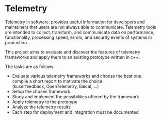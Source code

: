 # Telemetry

Telemetry in software, provides useful information for developers and maintainers that users are not always able to communicate. Telemetry tools are intended to collect, transform, and communicate data on performance, functionality, processing speed, errors, and security events of systems in production.

This project aims to evaluate and discover the features of telemetry frameworks and apply them to an existing prototype written in c++.

The tasks are as follows:

- Evaluate various telemetry frameworks and choose the best one.  
  compile a short report to motivate the choice  
  (kuserfeedback, OpenTelemetry, Baical, ...)
- Setup the chosen framework
- Study and implement the possibilities offered by the framework
- Apply telemetry to the prototype
- Analyze the telemetry results
- Each step for deployment and integration must be documented
